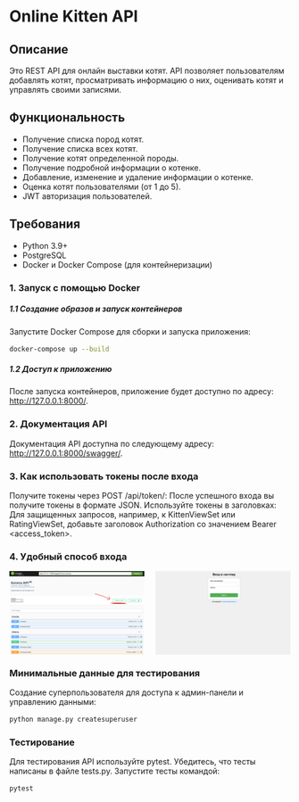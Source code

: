 # Online Kitten API

## Описание
Это REST API для онлайн выставки котят. API позволяет пользователям добавлять котят, просматривать информацию о них, оценивать котят и управлять своими записями.

## Функциональность
- Получение списка пород котят.
- Получение списка всех котят.
- Получение котят определенной породы.
- Получение подробной информации о котенке.
- Добавление, изменение и удаление информации о котенке.
- Оценка котят пользователями (от 1 до 5).
- JWT авторизация пользователей.

## Требования
- Python 3.9+
- PostgreSQL
- Docker и Docker Compose (для контейнеризации)

### 1. Запуск с помощью Docker
##### 1.1 Создание образов и запуск контейнеров
Запустите Docker Compose для сборки и запуска приложения:
```bash
docker-compose up --build
```
##### 1.2 Доступ к приложению
После запуска контейнеров, приложение будет доступно по адресу: http://127.0.0.1:8000/.

### 2. Документация API
Документация API доступна по следующему адресу: http://127.0.0.1:8000/swagger/.

### 3. Как использовать токены после входа
Получите токены через POST /api/token/: После успешного входа вы получите токены в формате JSON.
Используйте токены в заголовках: Для защищенных запросов, например, к KittenViewSet или RatingViewSet, добавьте заголовок Authorization со значением Bearer <access_token>.

### 4. Удобный способ входа
<div style="display: flex; justify-content: space-between;">

  <img src="images/swagger.png" alt="swagger" style="width: 48%;"/>
  <img src="images/login.png" alt="login" style="width: 48%;"/>

</div>

### Минимальные данные для тестирования
Создание суперпользователя для доступа к админ-панели и управлению данными:
```bash
python manage.py createsuperuser
```

### Тестирование
Для тестирования API используйте pytest. Убедитесь, что тесты написаны в файле tests.py. Запустите тесты командой:
```bash
pytest
```